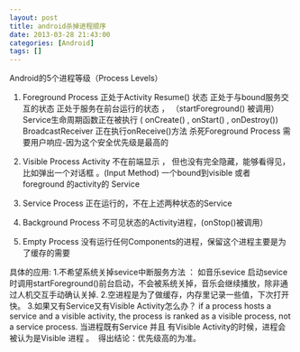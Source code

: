 ```yaml
---
layout: post
title: android杀掉进程顺序
date: 2013-03-28 21:43:00
categories: [Android]
tags: []
---
```

Android的5个进程等级（Process Levels）
1) Foreground Process
正处于Activity Resume() 状态
正处于与bound服务交互的状态
正处于服务在前台运行的状态 ， （startForeground() 被调用）
Service生命周期函数正在被执行 ( onCreate() , onStart() , onDestroy())
BroadcastReceiver 正在执行onReceive()方法
杀死Foreground Process 需要用户响应-因为这个安全优先级是最高的

2) Visible Process
Activity 不在前端显示 ， 但也没有完全隐藏，能够看得见，比如弹出一个对话框 。(Input Method)
一个bound到visible 或者 foreground 的activity的 Service 

3) Service Process
正在运行的，不在上述两种状态的Service

4) Background Process
不可见状态的Activity进程，(onStop()被调用）

5) Empty Process
没有运行任何Components的进程，保留这个进程主要是为了缓存的需要

具体的应用:
1.不希望系统关掉sevice中断服务方法 ：
如音乐sevice 启动sevice时调用startForeground()前台启动，不会被系统关掉，音乐会继续播放，除非通过人机交互手动确认关掉.
2.空进程是为了做缓存，内存里记录一些值，下次打开快。
3.如果又有Service又有Visible Activity怎么办？
if a process hosts a service and a visible activity, the process is ranked as a visible process, not a service process.
当进程既有Service 并且 有Visible Activity的时候，进程会被认为是Visible 进程 。 
得出结论：优先级高的为准。
